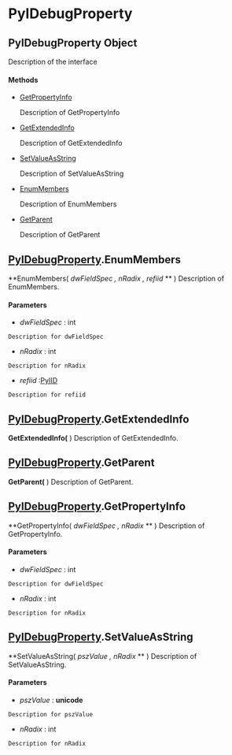 # PyIDebugProperty

## PyIDebugProperty Object

Description of the interface

#### Methods


  - [GetPropertyInfo](PyIDebugProperty.md#pyidebugpropertygetpropertyinfo)

    Description of GetPropertyInfo&nbsp;

  - [GetExtendedInfo](PyIDebugProperty.md#pyidebugpropertygetextendedinfo)

    Description of GetExtendedInfo&nbsp;

  - [SetValueAsString](PyIDebugProperty.md#pyidebugpropertysetvalueasstring)

    Description of SetValueAsString&nbsp;

  - [EnumMembers](PyIDebugProperty.md#pyidebugpropertyenummembers)

    Description of EnumMembers&nbsp;

  - [GetParent](PyIDebugProperty.md#pyidebugpropertygetparent)

    Description of GetParent&nbsp;

## [PyIDebugProperty](#pyidebugproperty)\.EnumMembers

 **EnumMembers\( *dwFieldSpec*  *, nRadix*  *, refiid* ** \)
Description of EnumMembers\.

#### Parameters


  -  *dwFieldSpec* : int

    Description for dwFieldSpec

  -  *nRadix* : int

    Description for nRadix

  -  *refiid* :[PyIID](#pyiid)

    Description for refiid

## [PyIDebugProperty](#pyidebugproperty)\.GetExtendedInfo

 **GetExtendedInfo\(** \)
Description of GetExtendedInfo\.

## [PyIDebugProperty](#pyidebugproperty)\.GetParent

 **GetParent\(** \)
Description of GetParent\.

## [PyIDebugProperty](#pyidebugproperty)\.GetPropertyInfo

 **GetPropertyInfo\( *dwFieldSpec*  *, nRadix* ** \)
Description of GetPropertyInfo\.

#### Parameters


  -  *dwFieldSpec* : int

    Description for dwFieldSpec

  -  *nRadix* : int

    Description for nRadix

## [PyIDebugProperty](#pyidebugproperty)\.SetValueAsString

 **SetValueAsString\( *pszValue*  *, nRadix* ** \)
Description of SetValueAsString\.

#### Parameters


  -  *pszValue* : **unicode** 

    Description for pszValue

  -  *nRadix* : int

    Description for nRadix